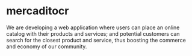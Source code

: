 # mercaditocr
   
We are developing a web application where users can place an online catalog with their products and services; and potential customers can search for the closest product and service, thus boosting the commerce and economy of our community.
 
